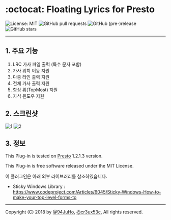 # :octocat: Floating Lyrics for Presto

<img src="https://img.shields.io/badge/License-MIT-lightgrey.svg" alt="License: MIT"> ![GitHub pull requests](https://img.shields.io/github/issues-pr/cr3ux53c/Presto.SWCamp.Lyrics.svg) ![GitHub (pre-)release](https://img.shields.io/github/release-pre/cr3ux53c/Presto.SWCamp.Lyrics.svg) 
![GitHub stars](https://img.shields.io/github/stars/cr3ux53c/Presto.SWCamp.Lyrics.svg?label=Stars&style=social)

---

## 1. 주요 기능

1. LRC 가사 파일 출력 (특수 문자 포함)
1. 가사 위치 이동 지원
1. 다중 라인 출력 지원
1. 전체 가사 출력 지원
1. 항상 위(TopMost) 지원
1. 자석 윈도우 지원

## 2. 스크린샷
![1](https://user-images.githubusercontent.com/28856527/49225635-f53b3480-f427-11e8-90f8-eee1741f336f.JPG)
![2](https://user-images.githubusercontent.com/28856527/49225637-f66c6180-f427-11e8-81ff-2baa1770d271.JPG)
## 3. 정보
This Plug-in is tested on [Presto](http://www.kodnix.com/Services/Presto) 1.2.1.3 version.

This Plug-in is free software released under the MIT License.

이 플러그인은 아래 외부 라이브러리를 참조하였습니다.
 * Sticky Windows Library : https://www.codeproject.com/Articles/6045/Sticky-Windows-How-to-make-your-top-level-forms-to

 ---

Copyright (C) 2018 by [@94JuHo](https://github.com/94JuHo), [@cr3ux53c](https://github.com/cr3ux53c), All rights reserved.
